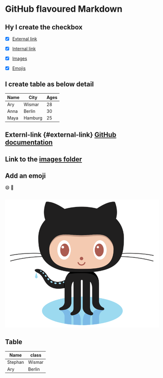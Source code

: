# GitHub flavoured Markdown

## Hy I create the checkbox 

- [x] [External link](#external-link)
- [x] [Internal link](#internal-link)
- [x] [Images](#images)
- [x] [Emojis](#emojis)


## I create table as below detail 

| Name     | City     | Ages     |
| -------- | -------- | -------- |
| Ary      | Wismar   | 28       |
| Anna     | Berlin   | 30       |
| Maya     | Hamburg  | 25       |

## Externl-link {#external-link} [GitHub documentation](https://help.github.com/en) 

## Link to the [images folder](https://github.com/Aryanipuspitasari/authoring/blob/main/logo.png)

## Add an emoji

:smile:
:slightly_smiling_face:
  
## ![image](logo.png)

## Table 
| Name     | class     | 
| -------- | --------  | 
| Stephan  | Wismar    | 
| Ary      | Berlin    | 

